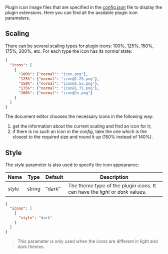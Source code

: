 Plugin icon image files that are specified in the [config.json](../index.md#icons2) file to display the plugin extensions. Here you can find all the available plugin icon parameters.

## Scaling

There can be several scaling types for plugin icons: 100%, 125%, 150%, 175%, 200%, etc. For each type the icon has its *normal* state:

``` json
{
  "icons": [
    {
      "100%": {"normal": "icon.png"},
      "125%": {"normal": "icon@1.25.png"},
      "150%": {"normal": "icon@1.5x.png"},
      "175%": {"normal": "icon@1.75.png"},
      "200%": {"normal": "icon@2x.png"}
    }
  ]
}
```

The document editor chooses the necessary icons in the following way:

1. get the information about the current scaling and find an icon for it;
2. if there is no such an icon in the *config*, take the one which is the closest to the required size and round it up (150% instead of 140%).

## Style

The *style* parameter is also used to specify the icon appearance:

| Name  | Type   | Default | Description                                                                   |
| ----- | ------ | ------- | ----------------------------------------------------------------------------- |
| style | string | "dark"  | The theme type of the plugin icons. It can have the *light* or *dark* values. |

``` json
{
  "icons": [
    {
      "style": "dark"
    }
  ]
}

```

> This parameter is only used when the icons are different in light and dark themes.
